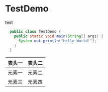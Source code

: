 # TestDemo
test

```java
  public class TestDemo {
    public static void main(String[] args) {
      System.out.println("Hello World!");
    }
  }
```

|表头一|表头二|
|-----|------|
|元素一|元素二|
|元素三|元素四|
